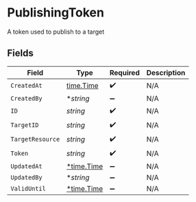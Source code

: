 # PublishingToken

A token used to publish to a target


## Fields

| Field                                      | Type                                       | Required                                   | Description                                |
| ------------------------------------------ | ------------------------------------------ | ------------------------------------------ | ------------------------------------------ |
| `CreatedAt`                                | [time.Time](https://pkg.go.dev/time#Time)  | :heavy_check_mark:                         | N/A                                        |
| `CreatedBy`                                | **string*                                  | :heavy_minus_sign:                         | N/A                                        |
| `ID`                                       | *string*                                   | :heavy_check_mark:                         | N/A                                        |
| `TargetID`                                 | *string*                                   | :heavy_check_mark:                         | N/A                                        |
| `TargetResource`                           | *string*                                   | :heavy_check_mark:                         | N/A                                        |
| `Token`                                    | *string*                                   | :heavy_check_mark:                         | N/A                                        |
| `UpdatedAt`                                | [*time.Time](https://pkg.go.dev/time#Time) | :heavy_minus_sign:                         | N/A                                        |
| `UpdatedBy`                                | **string*                                  | :heavy_minus_sign:                         | N/A                                        |
| `ValidUntil`                               | [*time.Time](https://pkg.go.dev/time#Time) | :heavy_minus_sign:                         | N/A                                        |